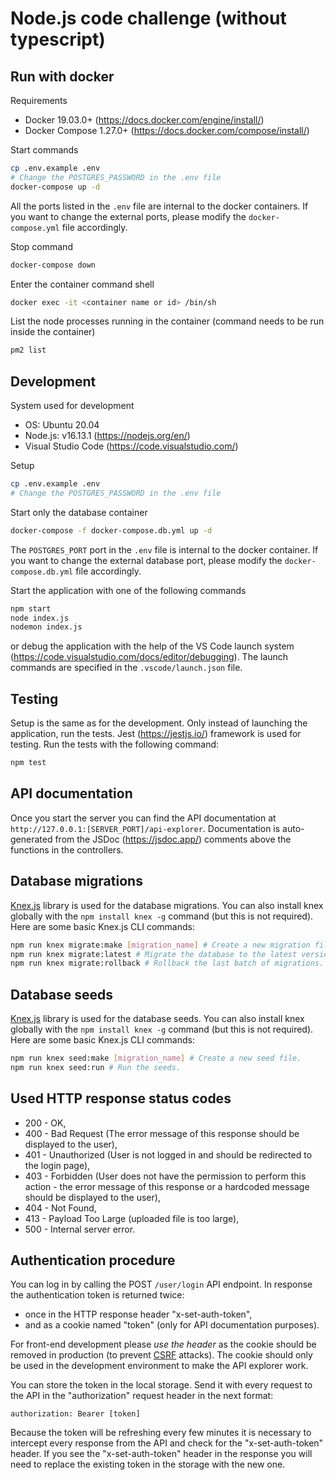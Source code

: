 # Node.js code challenge (without typescript)

## Run with docker

Requirements

- Docker 19.03.0+ (https://docs.docker.com/engine/install/)
- Docker Compose 1.27.0+ (https://docs.docker.com/compose/install/)

Start commands
```bash
cp .env.example .env
# Change the POSTGRES_PASSWORD in the .env file
docker-compose up -d
```

All the ports listed in the `.env` file are internal to the docker containers.
If you want to change the external ports, please modify the `docker-compose.yml` file accordingly.

Stop command
```bash
docker-compose down
```

Enter the container command shell
```bash
docker exec -it <container name or id> /bin/sh
```

List the node processes running in the container (command needs to be run inside the container)
```bash
pm2 list
```



## Development

System used for development

- OS: Ubuntu 20.04
- Node.js: v16.13.1 (https://nodejs.org/en/)
- Visual Studio Code (https://code.visualstudio.com/)

Setup
```bash
cp .env.example .env
# Change the POSTGRES_PASSWORD in the .env file
```

Start only the database container
```bash
docker-compose -f docker-compose.db.yml up -d
```

The `POSTGRES_PORT` port in the `.env` file is internal to the docker container.
If you want to change the external database port, please modify the `docker-compose.db.yml` file accordingly.

Start the application with one of the following commands
```bash
npm start
node index.js
nodemon index.js
```

or debug the application with the help of the VS Code launch system (https://code.visualstudio.com/docs/editor/debugging).
The launch commands are specified in the `.vscode/launch.json` file.

## Testing

Setup is the same as for the development.
Only instead of launching the application, run the tests.
Jest (https://jestjs.io/) framework is used for testing.
Run the tests with the following command:

```bash
npm test
```

## API documentation

Once you start the server you can find the API documentation at `http://127.0.0.1:[SERVER_PORT]/api-explorer`.
Documentation is auto-generated from the JSDoc (https://jsdoc.app/) comments above the functions in the controllers.

## Database migrations

[Knex.js](https://knexjs.org/) library is used for the database migrations.
You can also install knex globally with the `npm install knex -g` command (but this is not required).
Here are some basic Knex.js CLI commands:

```bash
npm run knex migrate:make [migration_name] # Create a new migration file.
npm run knex migrate:latest # Migrate the database to the latest version.
npm run knex migrate:rollback # Rollback the last batch of migrations.
```

## Database seeds

[Knex.js](https://knexjs.org/) library is used for the database seeds.
You can also install knex globally with the `npm install knex -g` command (but this is not required).
Here are some basic Knex.js CLI commands:

```bash
npm run knex seed:make [migration_name] # Create a new seed file.
npm run knex seed:run # Run the seeds.
```

## Used HTTP response status codes

- 200 - OK,
- 400 - Bad Request (The error message of this response should be displayed to the user),
- 401 - Unauthorized (User is not logged in and should be redirected to the login page),
- 403 - Forbidden (User does not have the permission to perform this action - the error message of this response or a hardcoded message should be displayed to the user),
- 404 - Not Found,
- 413 - Payload Too Large (uploaded file is too large),
- 500 - Internal server error.

## Authentication procedure

You can log in by calling the POST `/user/login` API endpoint.
In response the authentication token is returned twice:

- once in the HTTP response header "x-set-auth-token",
- and as a cookie named "token" (only for API documentation purposes).

For front-end development please *use the header* as the cookie should be removed in production (to prevent [CSRF](https://www.imperva.com/learn/application-security/csrf-cross-site-request-forgery/) attacks).
The cookie should only be used in the development environment to make the API explorer work.

You can store the token in the local storage.
Send it with every request to the API in the "authorization" request header in the next format:

```
authorization: Bearer [token]
```

Because the token will be refreshing every few minutes it is necessary to intercept every response from the API and check for the "x-set-auth-token" header.
If you see the "x-set-auth-token" header in the response you will need to replace the existing token in the storage with the new one.
